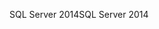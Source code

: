 <span data-ttu-id="7aa3e-101">SQL Server 2014</span><span class="sxs-lookup"><span data-stu-id="7aa3e-101">SQL Server 2014</span></span>